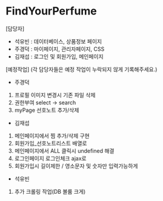 # FindYourPerfume

[담당자]

- 석유빈 : 데이터베이스, 상품정보 페이지
- 주경덕 : 마이페이지, 관리자페이지, CSS
- 김재섭 : 로그인 및 회원가입, 메인페이지

[예정작업]
(각 담당자들은 예정 작업이 누락되지 않게 기록해주세요.)

- 주경덕
1. 프로필 이미지 변경시 기존 파일 삭제
2. 권한부여 select -> search
3. myPage 선호노트 추가/삭제

- 김재섭
1. 메인페이지에서 찜 추가/삭제 구현
2. 회원가입_선호노트리스트 배열로
3. 메인페이지에서 ALL 클릭시 undefined 해결
4. 로그인페이지 로그인체크 ajax로
5. 회원가입시 길이제한 / 영소문자 및 숫자만 입력가능하게 

- 석유빈
1. 추가 크롤링 작업(DB 볼륨 크게)
